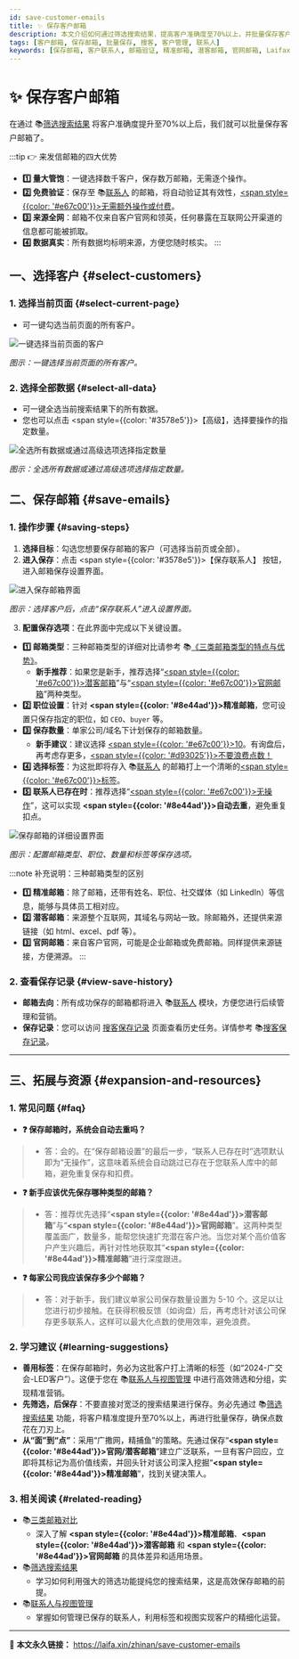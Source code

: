 ```yaml
---
id: save-customer-emails
title: ✨ 保存客户邮箱
description: 本文介绍如何通过筛选搜索结果，提高客户准确度至70%以上，并批量保存客户邮箱。相比友商，我们的邮箱保存具有量大管饱、免费验证、来源全网、数据真实等优势。您可以按照选择客户、保存邮箱的步骤，一键选择客户并设置保存邮箱，从而管理百万客户，提升外贸客户开发效率。
tags: [客户邮箱, 保存邮箱, 批量保存, 搜客, 客户管理, 联系人]
keywords: [保存邮箱, 客户联系人, 邮箱验证, 精准邮箱, 潜客邮箱, 官网邮箱, Laifaxin]
---
```


# ✨ 保存客户邮箱

在通过 📚[筛选搜索结果](./filter-search-results) 将客户准确度提升至70%以上后，我们就可以批量保存客户邮箱了。

:::tip 👉 来发信邮箱的四大优势
- **1️⃣ 量大管饱**：一键选择数千客户，保存数万邮箱，无需逐个操作。
- **2️⃣ 免费验证**：保存至 📚[联系人](https://web.laifaxin.com/contacts/contacts) 的邮箱，将自动验证其有效性，<u><span style={{color: '#e67c00'}}>无需额外操作或付费</span></u>。
- **3️⃣ 来源全网**：邮箱不仅来自客户官网和领英，任何暴露在互联网公开渠道的信息都可能被抓取。
- **4️⃣ 数据真实**：所有数据均标明来源，方便您随时核实。
:::

## 一、选择客户 {#select-customers}

### 1. 选择当前页面 {#select-current-page}

- 可一键勾选当前页面的所有客户。

![一键选择当前页面的客户](https://cos.files.maozhishi.com/data/web/web-files/img/20240923194813.png)

_图示：一键选择当前页面的所有客户。_

### 2. 选择全部数据 {#select-all-data}

- 可一键全选当前搜索结果下的所有数据。
- 您也可以点击 <span style={{color: '#3578e5'}}>【高级】</span>，选择要操作的指定数量。

![全选所有数据或通过高级选项选择指定数量](https://cos.files.maozhishi.com/data/web/web-files/img/20240923194903.png)

_图示：全选所有数据或通过高级选项选择指定数量。_

## 二、保存邮箱 {#save-emails}

### 1. 操作步骤 {#saving-steps}

1.  **选择目标**：勾选您想要保存邮箱的客户（可选择当前页或全部）。
2.  **进入保存**：点击 <span style={{color: '#3578e5'}}>【保存联系人】</span> 按钮，进入邮箱保存设置界面。

![进入保存邮箱界面](https://cos.files.maozhishi.com/data/web/web-files/img/bcyx.png)

_图示：选择客户后，点击“保存联系人”进入设置界面。_

3.  **配置保存选项**：在此界面中完成以下关键设置。

- **1️⃣ 邮箱类型**：三种邮箱类型的详细对比请参考 📚[《三类邮箱类型的特点与优势》](./comparison-of-three-types-of-mailboxes)。
  - **新手推荐**：如果您是新手，推荐选择“<u><span style={{color: '#e67c00'}}>潜客邮箱</span></u>”与“<u><span style={{color: '#e67c00'}}>官网邮箱</span></u>”两种类型。
- **2️⃣ 职位设置**：针对 **<span style={{color: '#8e44ad'}}>精准邮箱</span>**，您可设置只保存指定的职位，如 `CEO`、`buyer` 等。
- **3️⃣ 保存数量**：单家公司/域名下计划保存的邮箱数量。
  - **新手建议**：建议选择 <u><span style={{color: '#e67c00'}}>10</span></u>。有询盘后，再考虑存更多，<u><span style={{color: '#d93025'}}>不要浪费点数！</span></u>
- **4️⃣ 选择标签**：为这批即将存入 📚[联系人](https://web.laifaxin.com/contacts/contacts) 的邮箱打上一个清晰的<u><span style={{color: '#e67c00'}}>标签</span></u>。
- **5️⃣ 联系人已存在时**：推荐选择“<u><span style={{color: '#e67c00'}}>无操作</span></u>”，这可以实现 **<span style={{color: '#8e44ad'}}>自动去重</span>**，避免重复扣点。

![保存邮箱的详细设置界面](https://cos.files.maozhishi.com/data/web/web-files/img/1728911345091_d.png)

_图示：配置邮箱类型、职位、数量和标签等保存选项。_

:::note 补充说明：三种邮箱类型的区别
- **1️⃣ 精准邮箱**：除了邮箱，还带有姓名、职位、社交媒体（如 LinkedIn）等信息，能够与具体员工相对应。
- **2️⃣ 潜客邮箱**：来源整个互联网，其域名与网站一致。除邮箱外，还提供来源链接（如 html、excel、pdf 等）。
- **3️⃣ 官网邮箱**：来自客户官网，可能是企业邮箱或免费邮箱。同样提供来源链接，方便溯源。
:::

### 2. 查看保存记录 {#view-save-history}

- **邮箱去向**：所有成功保存的邮箱都将进入 📚[联系人](https://web.laifaxin.com/contacts/contacts) 模块，方便您进行后续管理和营销。
- **保存记录**：您可以访问 [搜客保存记录](https://web.laifaxin.com/search/saved) 页面查看历史任务。详情参考 📚[搜客保存记录](./search-save-records)。

---

## 三、拓展与资源 {#expansion-and-resources}

### 1. 常见问题 {#faq}

- **❓ 保存邮箱时，系统会自动去重吗？**
> - 答：会的。在“保存邮箱设置”的最后一步，“联系人已存在时”选项默认即为“无操作”，这意味着系统会自动跳过已存在于您联系人库中的邮箱，避免重复保存和扣费。

- **❓ 新手应该优先保存哪种类型的邮箱？**
> - 答：推荐优先选择“**<span style={{color: '#8e44ad'}}>潜客邮箱</span>**”与“**<span style={{color: '#8e44ad'}}>官网邮箱</span>**”。这两种类型覆盖面广，数量多，能帮您快速扩充潜在客户池。当您对某个高价值客户产生兴趣后，再针对性地获取其“**<span style={{color: '#8e44ad'}}>精准邮箱</span>**”进行深度跟进。

- **❓ 每家公司我应该保存多少个邮箱？**
> - 答：对于新手，我们建议单家公司保存数量设置为 5-10 个。这足以让您进行初步接触。在获得积极反馈（如询盘）后，再考虑针对该公司保存更多联系人，这样可以最大化点数的使用效率，避免浪费。

### 2. 学习建议 {#learning-suggestions}

- **善用标签**：在保存邮箱时，务必为这批客户打上清晰的标签（如“2024-广交会-LED客户”）。这便于您在 📚[联系人与视图管理](./contacts-tags-views) 中进行高效筛选和分组，实现精准营销。
- **先筛选，后保存**：不要直接对宽泛的搜索结果进行保存。务必先通过 📚[筛选搜索结果](./filter-search-results) 功能，将客户精准度提升至70%以上，再进行批量保存，确保点数花在刀刃上。
- **从“面”到“点”**：采用“广撒网，精捕鱼”的策略。先通过保存“**<span style={{color: '#8e44ad'}}>官网/潜客邮箱</span>**”建立广泛联系，一旦有客户回应，立即将其标记为高价值线索，并回头针对该公司深入挖掘“**<span style={{color: '#8e44ad'}}>精准邮箱</span>**”，找到关键决策人。

### 3. 相关阅读 {#related-reading}

- 📚[三类邮箱对比](./comparison-of-three-types-of-mailboxes)
  - 深入了解 **<span style={{color: '#8e44ad'}}>精准邮箱</span>**、**<span style={{color: '#8e44ad'}}>潜客邮箱</span>** 和 **<span style={{color: '#8e44ad'}}>官网邮箱</span>** 的具体差异和适用场景。
- 📚[筛选搜索结果](./filter-search-results)
  - 学习如何利用强大的筛选功能提纯您的搜索结果，这是高效保存邮箱的前提。
- 📚[联系人与视图管理](./contacts-tags-views)
  - 掌握如何管理已保存的联系人，利用标签和视图实现客户的精细化运营。

---

🔗 **本文永久链接：** https://laifa.xin/zhinan/save-customer-emails

<!--@include: ../parts/document-signature.md-->












